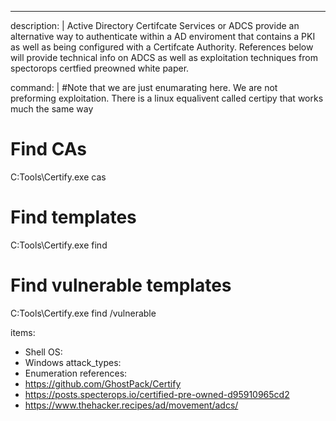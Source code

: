 ---

description: |
  Active Directory Certifcate Services or ADCS provide an alternative way to authenticate within a AD enviroment that contains a PKI as well as 
  being configured with a Certifcate Authority. References below will provide technical info on ADCS as well as exploitation techniques from 
  spectorops certfied preowned white paper.

command: |
  #Note that we are just enumarating here. We are not preforming exploitation. There is a linux equalivent called certipy that works much the same way
  # Find CAs 
  C:Tools\Certify.exe cas 

  # Find templates
  C:Tools\Certify.exe find 

  # Find vulnerable templates
  C:Tools\Certify.exe find /vulnerable 


items:
  - Shell
OS:
  - Windows
attack_types:
  - Enumeration
references:
  - https://github.com/GhostPack/Certify
  - https://posts.specterops.io/certified-pre-owned-d95910965cd2
  - https://www.thehacker.recipes/ad/movement/adcs/